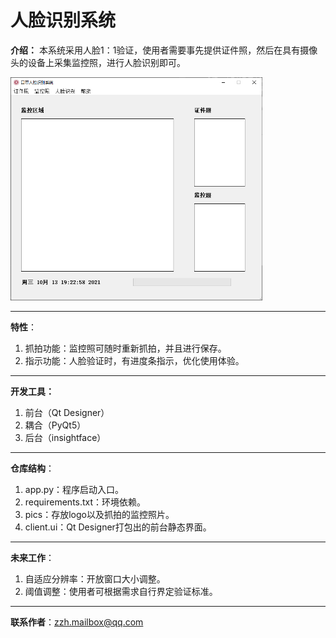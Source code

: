 # 人脸识别系统

**介绍：** 本系统采用人脸1：1验证，使用者需要事先提供证件照，然后在具有摄像头的设备上采集监控照，进行人脸识别即可。

<img src="./pics/gui.png" width=80% alt="demo" />

---

**特性**：
1. 抓拍功能：监控照可随时重新抓拍，并且进行保存。
2. 指示功能：人脸验证时，有进度条指示，优化使用体验。

---

**开发工具：** 
1. 前台（Qt Designer）
2. 耦合（PyQt5）
3. 后台（insightface）

---

**仓库结构**：
1. app.py：程序启动入口。
2. requirements.txt：环境依赖。
3. pics：存放logo以及抓拍的监控照片。
4. client.ui：Qt Designer打包出的前台静态界面。

---

**未来工作**：
1. 自适应分辨率：开放窗口大小调整。
2. 阈值调整：使用者可根据需求自行界定验证标准。

---

**联系作者**：zzh.mailbox@qq.com
